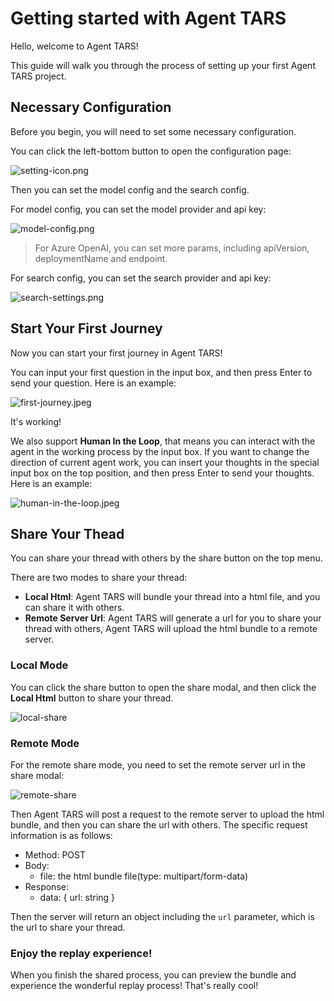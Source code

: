 # Getting started with Agent TARS 

Hello, welcome to Agent TARS!

This guide will walk you through the process of setting up your first Agent TARS project.

## Necessary Configuration

Before you begin, you will need to set some necessary configuration.

You can click the left-bottom button to open the configuration page:

![setting-icon.png](https://lf3-static.bytednsdoc.com/obj/eden-cn/uhbfnupenuhf/agent-tars/setting-icon.jpeg)

Then you can set the model config and the search config.

For model config, you can set the model provider and api key:

![model-config.png](https://lf3-static.bytednsdoc.com/obj/eden-cn/uhbfnupenuhf/agent-tars/search-setting.jpeg)

> For Azure OpenAI, you can set more params, including apiVersion, deploymentName and endpoint.

For search config, you can set the search provider and api key:

![search-settings.png](https://lf3-static.bytednsdoc.com/obj/eden-cn/uhbfnupenuhf/agent-tars/search-setting.jpeg)

## Start Your First Journey

Now you can start your first journey in Agent TARS!

You can input your first question in the input box, and then press Enter to send your question. Here is an example:

![first-journey.jpeg](https://lf3-static.bytednsdoc.com/obj/eden-cn/uhbfnupenuhf/agent-tars/start-journey.jpeg)

It's working!

We also support **Human In the Loop**, that means you can interact with the agent in the working process by the input box. If you want to change the direction of current agent work, you can insert your thoughts in the special input box on the top position, and then press Enter to send your thoughts. Here is an example:

![human-in-the-loop.jpeg](https://lf3-static.bytednsdoc.com/obj/eden-cn/uhbfnupenuhf/agent-tars/human-in-the-loop.jpeg)

## Share Your Thead

You can share your thread with others by the share button on the top menu.

There are two modes to share your thread:

- **Local Html**: Agent TARS will bundle your thread into a html file, and you can share it with others.
- **Remote Server Url**: Agent TARS will generate a url for you to share your thread with others, Agent TARS will upload the html bundle to a remote server.

### Local Mode

You can click the share button to open the share modal, and then click the **Local Html** button to share your thread.

![local-share](https://lf3-static.bytednsdoc.com/obj/eden-cn/uhbfnupenuhf/agent-tars/local-share.jpeg)

### Remote Mode

For the remote share mode, you need to set the remote server url in the share modal:

![remote-share](https://lf3-static.bytednsdoc.com/obj/eden-cn/uhbfnupenuhf/agent-tars/remote-share.jpeg)

Then Agent TARS will post a request to the remote server to upload the html bundle, and then you can share the url with others. The specific request information is as follows:

- Method: POST
- Body:
  - file: the html bundle file(type: multipart/form-data)
- Response:
  - data: { url: string }

Then the server will return an object including the `url` parameter, which is the url to share your thread.

### Enjoy the replay experience!

When you finish the shared process, you can preview the bundle and experience the wonderful replay process! That's really cool!
